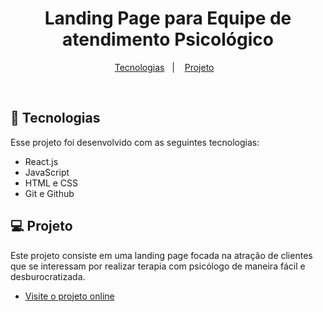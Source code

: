 <h1 align="center"> Landing Page para Equipe de atendimento Psicológico  </h1>


<p align="center">
  <a href="#-tecnologias">Tecnologias</a>&nbsp;&nbsp;&nbsp;|&nbsp;&nbsp;&nbsp;
  <a href="#-projeto">Projeto</a>&nbsp;&nbsp;&nbsp;
</p>


<br>


## 🚀 Tecnologias

Esse projeto foi desenvolvido com as seguintes tecnologias:

- React.js
- JavaScript
- HTML e CSS
- Git e Github

## 💻 Projeto

Este projeto consiste em uma landing page focada na atração de clientes que se interessam por realizar terapia com psicólogo de maneira fácil e desburocratizada.

- [Visite o projeto online](https://blog-next-2ppi.vercel.app/)
